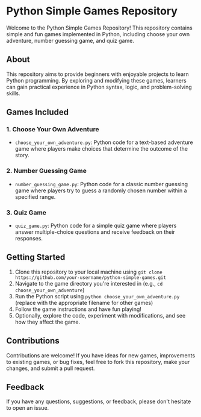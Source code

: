 # Python Simple Games Repository

Welcome to the Python Simple Games Repository! This repository contains simple and fun games implemented in Python, including choose your own adventure, number guessing game, and quiz game.

## About

This repository aims to provide beginners with enjoyable projects to learn Python programming. By exploring and modifying these games, learners can gain practical experience 
in Python syntax, logic, and problem-solving skills.

## Games Included

### 1. Choose Your Own Adventure
- `choose_your_own_adventure.py`: Python code for a text-based adventure game where players make choices that determine the outcome of the story.

### 2. Number Guessing Game
- `number_guessing_game.py`: Python code for a classic number guessing game where players try to guess a randomly chosen number within a specified range.

### 3. Quiz Game
- `quiz_game.py`: Python code for a simple quiz game where players answer multiple-choice questions and receive feedback on their responses.

## Getting Started

1. Clone this repository to your local machine using `git clone https://github.com/your-username/python-simple-games.git`
2. Navigate to the game directory you're interested in (e.g., `cd choose_your_own_adventure`)
3. Run the Python script using `python choose_your_own_adventure.py` (replace with the appropriate filename for other games)
4. Follow the game instructions and have fun playing!
5. Optionally, explore the code, experiment with modifications, and see how they affect the game.

## Contributions

Contributions are welcome! If you have ideas for new games, improvements to existing games, or bug fixes, feel free to fork this repository, make your changes, 
and submit a pull request.

## Feedback

If you have any questions, suggestions, or feedback, please don't hesitate to open an issue.

